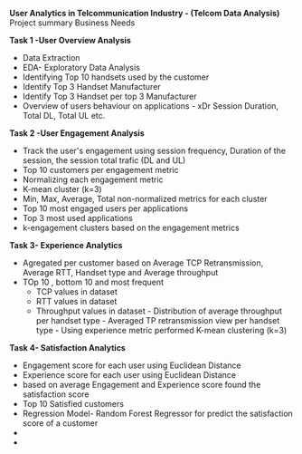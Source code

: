 **User Analytics in Telcommunication Industry - (Telcom Data Analysis)**
Project summary
Business Needs

**Task 1 -User Overview Analysis** 
- Data Extraction
- EDA- Exploratory Data Analysis
- Identifying Top 10 handsets used by the customer
- Identify Top 3 Handset Manufacturer
- Identify Top 3 Handset per top 3 Manufacturer
- Overview of users behaviour on applications - xDr Session Duration, Total DL, Total UL etc.

**Task 2 -User Engagement Analysis** 
  - Track the user's engagement using session frequency, Duration of the session, the session total trafic (DL and UL)
  - Top 10 customers per engagement metric
  - Normalizing each engagement metric
  - K-mean cluster (k=3)
  - Min, Max, Average, Total non-normalized metrics for each cluster
  - Top 10 most engaged users per applications
  - Top 3 most used applications
  - k-engagement clusters based on the engagement metrics
    
**Task 3- Experience Analytics**
   - Agregated per customer based on Average TCP Retransmission, Average RTT, Handset type and Average throughput
   - TOp 10 , bottom 10 and most frequent
       - TCP values in dataset
       - RTT values in dataset
       - Throughput values in dataset
    - Distribution of average throughput per handset type
    - Averaged TP retransmission view per handset type
    - Using experience metric performed K-mean clustering (k=3)

**Task 4- Satisfaction Analytics**
  - Engagement score for each user using Euclidean Distance
  - Experience score for each user using Euclidean Distance
  - based on average Engagement and Experience score found the satisfaction score
  - Top 10 Satisfied customers
  - Regression Model- Random Forest Regressor for predict the satisfaction score of a customer
  - 
  - 
